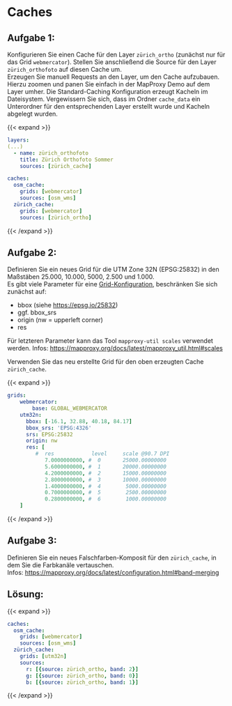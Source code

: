 # Caches

## Aufgabe 1:
Konfigurieren Sie einen Cache für den Layer `zürich_ortho` (zunächst nur für das Grid `webmercator`). Stellen Sie anschließend die Source für den Layer `zürich_orthofoto` auf diesen Cache um.  
Erzeugen Sie manuell Requests an den Layer, um den Cache aufzubauen. Hierzu zoomen und panen Sie einfach in der MapProxy Demo auf dem Layer umher. Die Standard-Caching Konfiguration erzeugt Kacheln im Dateisystem. Vergewissern Sie sich, dass im Ordner `cache_data` ein Unterordner für den entsprechenden Layer erstellt wurde und Kacheln abgelegt wurden.

{{< expand >}}
```yaml
layers:
(...)
  - name: zürich_orthofoto
    title: Zürich Orthofoto Sommer
    sources: [zürich_cache]

caches:
  osm_cache:
    grids: [webmercator]
    sources: [osm_wms]
  zürich_cache:
    grids: [webmercator]
    sources: [zürich_ortho]
```
{{< /expand >}}

## Aufgabe 2:
Definieren Sie ein neues Grid für die UTM Zone 32N (EPSG:25832) in den Maßstäben 25.000, 10.000, 5000, 2.500 und 1.000.  
Es gibt viele Parameter für eine [Grid-Konfiguration](https://mapproxy.org/docs/latest/configuration.html#id6), beschränken Sie sich zunächst auf:
- bbox (siehe https://epsg.io/25832)
- ggf. bbox_srs
- origin (nw = upperleft corner)
- res

Für letzteren Parameter kann das Tool `mapproxy-util scales` verwendet werden. Infos: https://mapproxy.org/docs/latest/mapproxy_util.html#scales  

Verwenden Sie das neu erstellte Grid für den oben erzeugten Cache `zürich_cache`.

{{< expand >}}
```yaml
grids:
    webmercator:
        base: GLOBAL_WEBMERCATOR
    utm32n:
      bbox: [-16.1, 32.88, 40.18, 84.17]
      bbox_srs: 'EPSG:4326'
      srs: EPSG:25832
      origin: nw
      res: [
         #  res            level     scale @90.7 DPI
            7.0000000000, #  0       25000.00000000
            5.6000000000, #  1       20000.00000000
            4.2000000000, #  2       15000.00000000
            2.8000000000, #  3       10000.00000000
            1.4000000000, #  4        5000.00000000
            0.7000000000, #  5        2500.00000000
            0.2800000000, #  6        1000.00000000
    ]
```
{{< /expand >}}

## Aufgabe 3:

Definieren Sie ein neues Falschfarben-Komposit für den `zürich_cache`, in dem Sie die Farbkanäle vertauschen.  
Infos: https://mapproxy.org/docs/latest/configuration.html#band-merging

## Lösung:

{{< expand >}}
```yaml
caches:
  osm_cache:
    grids: [webmercator]
    sources: [osm_wms]
  zürich_cache:
    grids: [utm32n]
    sources:
      r: [{source: zürich_ortho, band: 2}]
      g: [{source: zürich_ortho, band: 0}]
      b: [{source: zürich_ortho, band: 1}]
```
{{< /expand >}}
